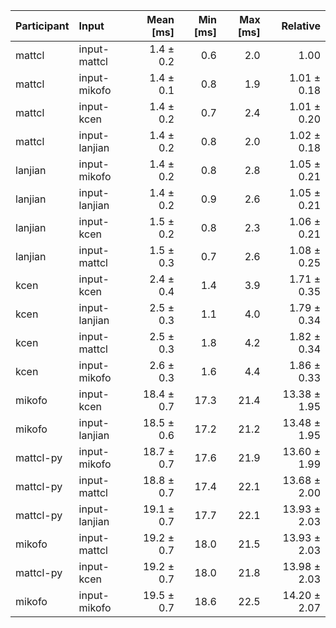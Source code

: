 | Participant | Input | Mean [ms] | Min [ms] | Max [ms] | Relative |
|:---|:---|---:|---:|---:|---:|
| mattcl | input-mattcl | 1.4 ± 0.2 | 0.6 | 2.0 | 1.00 |
| mattcl | input-mikofo | 1.4 ± 0.1 | 0.8 | 1.9 | 1.01 ± 0.18 |
| mattcl | input-kcen | 1.4 ± 0.2 | 0.7 | 2.4 | 1.01 ± 0.20 |
| mattcl | input-lanjian | 1.4 ± 0.2 | 0.8 | 2.0 | 1.02 ± 0.18 |
| lanjian | input-mikofo | 1.4 ± 0.2 | 0.8 | 2.8 | 1.05 ± 0.21 |
| lanjian | input-lanjian | 1.4 ± 0.2 | 0.9 | 2.6 | 1.05 ± 0.21 |
| lanjian | input-kcen | 1.5 ± 0.2 | 0.8 | 2.3 | 1.06 ± 0.21 |
| lanjian | input-mattcl | 1.5 ± 0.3 | 0.7 | 2.6 | 1.08 ± 0.25 |
| kcen | input-kcen | 2.4 ± 0.4 | 1.4 | 3.9 | 1.71 ± 0.35 |
| kcen | input-lanjian | 2.5 ± 0.3 | 1.1 | 4.0 | 1.79 ± 0.34 |
| kcen | input-mattcl | 2.5 ± 0.3 | 1.8 | 4.2 | 1.82 ± 0.34 |
| kcen | input-mikofo | 2.6 ± 0.3 | 1.6 | 4.4 | 1.86 ± 0.33 |
| mikofo | input-kcen | 18.4 ± 0.7 | 17.3 | 21.4 | 13.38 ± 1.95 |
| mikofo | input-lanjian | 18.5 ± 0.6 | 17.2 | 21.2 | 13.48 ± 1.95 |
| mattcl-py | input-mikofo | 18.7 ± 0.7 | 17.6 | 21.9 | 13.60 ± 1.99 |
| mattcl-py | input-mattcl | 18.8 ± 0.7 | 17.4 | 22.1 | 13.68 ± 2.00 |
| mattcl-py | input-lanjian | 19.1 ± 0.7 | 17.7 | 22.1 | 13.93 ± 2.03 |
| mikofo | input-mattcl | 19.2 ± 0.7 | 18.0 | 21.5 | 13.93 ± 2.03 |
| mattcl-py | input-kcen | 19.2 ± 0.7 | 18.0 | 21.8 | 13.98 ± 2.03 |
| mikofo | input-mikofo | 19.5 ± 0.7 | 18.6 | 22.5 | 14.20 ± 2.07 |
